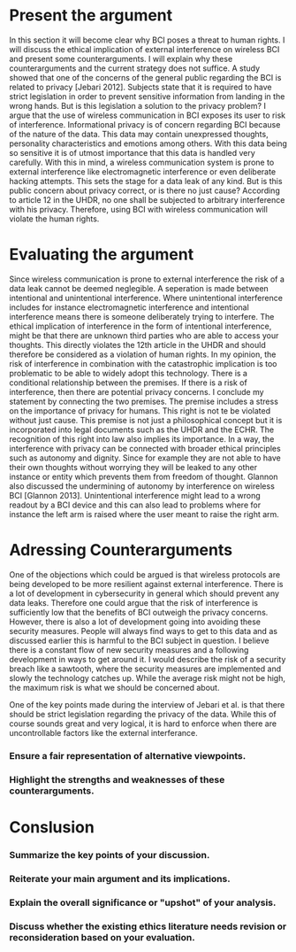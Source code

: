 # Present the argument

In this section it will become clear why BCI poses a threat to human rights. I will discuss the ethical implication of external interference on wireless BCI and present some counterarguments. I will explain why these counterarguments and the current strategy does not suffice. 
A study showed that one of the concerns of the general public regarding the BCI is related to privacy [Jebari 2012]. Subjects state that it is required to have strict legislation in order to prevent sensitive information from landing in the wrong hands. But is this legislation a solution to the privacy problem? I argue that the use of wireless communication in BCI exposes its user to risk of interference. 
Informational privacy is of concern regarding BCI because of the nature of the data. This data may contain unexpressed thoughts, personality characteristics and emotions among others. With this data being so sensitive it is of utmost importance that this data is handled very carefully. With this in mind, a wireless communication system is prone to external interference like electromagnetic interference or even deliberate hacking attempts. This sets the stage for a data leak of any kind. But is this public concern about privacy correct, or is there no just cause? According to article 12 in the UHDR, no one shall be subjected to arbitrary interference with his privacy. Therefore, using BCI with wireless communication will violate the human rights. 



# Evaluating the argument
Since wireless communication is prone to external interference the risk of a data leak cannot be deemed neglegible. A seperation is made between intentional and unintentional interference. Where unintentional interference includes for instance electromagnetic interference and intentional interference means there is someone deliberately trying to interfere. The ethical implication of interference in the form of intentional interference, might be that there are unknown third parties who are able to access your thoughts. This directly violates the 12th article in the UHDR and should therefore be considered as a violation of human rights. In my opinion, the risk of interference in combination with the catastrophic implication is too problematic to be able to widely adopt this technology. There is a conditional relationship between the premises. If there is a risk of interference, then there are potential privacy concerns. I conclude my statement by connecting the two premises. 
The premise includes a stress on the importance of privacy for humans. This right is not te be violated without just cause. This premise is not just a philosophical concept but it is incorporated into legal documents such as the UHDR and the ECHR. The recognition of this right into law also implies its importance. 
In a way, the interference with privacy can be connected with broader ethical principles such as autonomy and dignity. Since for example they are not able to have their own thoughts without worrying they will be leaked to any other instance or entity which prevents them from freedom of thought. Glannon also discussed the undermining of autonomy by interference on wireless BCI [Glannon 2013]. 
Unintentional interference might lead to a wrong readout by a BCI device and this can also lead to problems where for instance the left arm is raised where the user meant to raise the right arm.  



# Adressing Counterarguments
One of the objections which could be argued is that wireless protocols are being developed to be more resilient against external interference. There is a lot of development in cybersecurity in general which should prevent any data leaks. Therefore one could argue that the risk of interference is sufficiently low that the benefits of BCI outweigh the privacy concerns.
However, there is also a lot of development going into avoiding these security measures. People will always find ways to get to this data and as discussed earlier this is harmful to the BCI subject in question. I believe there is a constant flow of new security measures and a following development in ways to get around it. I would describe the risk of a security breach like a sawtooth, where the security measures are implemented and slowly the technology catches up. While the average risk might not be high, the maximum risk is what we should be concerned about. 

One of the key points made during the interview of Jebari et al. is that there should be strict legislation regarding the privacy of the data. While this of course sounds great and very logical, it is hard to enforce when there are uncontrollable factors like the external interferance. 

### Ensure a fair representation of alternative viewpoints.


### Highlight the strengths and weaknesses of these counterarguments.


# Conslusion

### Summarize the key points of your discussion.


### Reiterate your main argument and its implications.


### Explain the overall significance or "upshot" of your analysis.

### Discuss whether the existing ethics literature needs revision or reconsideration based on your evaluation.